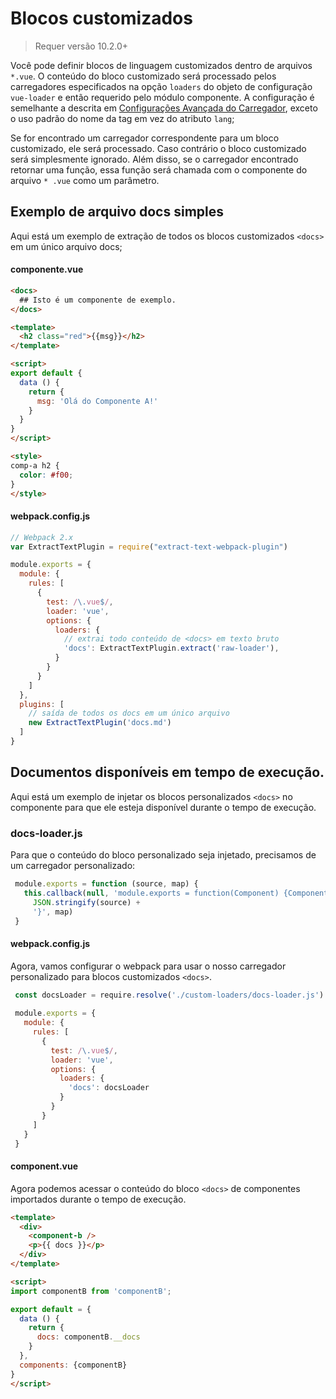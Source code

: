 # Blocos customizados

> Requer versão 10.2.0+

Você pode definir blocos de linguagem customizados dentro de arquivos `*.vue`. O conteúdo do bloco customizado será processado pelos carregadores especificados na opção `loaders` do objeto de configuração `vue-loader` e então requerido pelo módulo componente. A configuração é semelhante a descrita em [Configurações Avançada do Carregador](../configurations/advanced.md), exceto o uso padrão do nome da tag em vez do atributo `lang`;

Se for encontrado um carregador correspondente para um bloco customizado, ele será processado. Caso contrário o bloco customizado será simplesmente ignorado. Além disso, se o carregador encontrado retornar uma função, essa função será chamada com o componente do arquivo `* .vue` como um parâmetro.

## Exemplo de arquivo docs simples

Aqui está um exemplo de extração de todos os blocos customizados `<docs>` em um único arquivo docs;

#### componente.vue

``` html
<docs>
  ## Isto é um componente de exemplo.
</docs>

<template>
  <h2 class="red">{{msg}}</h2>
</template>

<script>
export default {
  data () {
    return {
      msg: 'Olá do Componente A!'
    }
  }
}
</script>

<style>
comp-a h2 {
  color: #f00;
}
</style>
```

#### webpack.config.js

```js
// Webpack 2.x
var ExtractTextPlugin = require("extract-text-webpack-plugin")

module.exports = {
  module: {
    rules: [
      {
        test: /\.vue$/,
        loader: 'vue',
        options: {
          loaders: {
            // extrai todo conteúdo de <docs> em texto bruto
            'docs': ExtractTextPlugin.extract('raw-loader'),
          }
        }
      }
    ]
  },
  plugins: [
    // saída de todos os docs em um único arquivo
    new ExtractTextPlugin('docs.md')
  ]
}
```

## Documentos disponíveis em tempo de execução.

Aqui está um exemplo de injetar os blocos personalizados `<docs>` no componente para que ele esteja disponível durante o tempo de execução.

### docs-loader.js

Para que o conteúdo do bloco personalizado seja injetado, precisamos de um carregador personalizado:

```js
 module.exports = function (source, map) {
   this.callback(null, 'module.exports = function(Component) {Component.options.__docs = ' +
     JSON.stringify(source) +
     '}', map)
 }
 ```

#### webpack.config.js

Agora, vamos configurar o webpack para usar o nosso carregador personalizado para blocos customizados `<docs>`.

``` js
 const docsLoader = require.resolve('./custom-loaders/docs-loader.js')
 
 module.exports = {
   module: {
     rules: [
       {
         test: /\.vue$/,
         loader: 'vue',
         options: {
           loaders: {
             'docs': docsLoader
           }
         }
       }
     ]
   }
 }
 ```
 
 #### component.vue
 
 Agora podemos acessar o conteúdo do bloco `<docs>` de componentes importados durante o tempo de execução.
 
 ``` html
 <template>
   <div>
     <component-b />
     <p>{{ docs }}</p>
   </div>
 </template>
 
 <script>
 import componentB from 'componentB';
 
 export default = {
   data () {
     return {
       docs: componentB.__docs
     }
   },
   components: {componentB}
 }
 </script>
 ```
